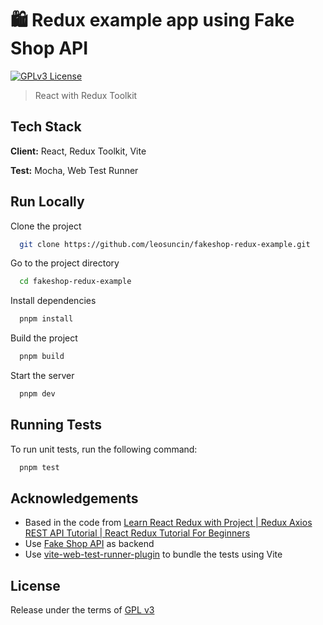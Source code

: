 # 🛍️ Redux example app using Fake Shop API

[![GPLv3 License](https://img.shields.io/badge/License-GPL%20v3-green.svg)](http://www.gnu.org/licenses/gpl-3.0)

> React with Redux Toolkit

## Tech Stack

**Client:** React, Redux Toolkit, Vite

**Test:** Mocha, Web Test Runner

## Run Locally

Clone the project

```bash
  git clone https://github.com/leosuncin/fakeshop-redux-example.git
```

Go to the project directory

```bash
  cd fakeshop-redux-example
```

Install dependencies

```bash
  pnpm install
```

Build the project

```bash
  pnpm build
```

Start the server

```bash
  pnpm dev
```

## Running Tests

To run unit tests, run the following command:

```bash
  pnpm test
```

## Acknowledgements

- Based in the code from [Learn React Redux with Project | Redux Axios REST API Tutorial | React Redux Tutorial For Beginners](https://www.youtube.com/watch?v=0W6i5LYKCSI)
- Use [Fake Shop API](https://fakestoreapi.com/) as backend
- Use [vite-web-test-runner-plugin](https://github.com/material-svelte/vite-web-test-runner-plugin) to bundle the tests using Vite

## License

Release under the terms of [GPL v3](http://www.gnu.org/licenses/gpl-3.0)
